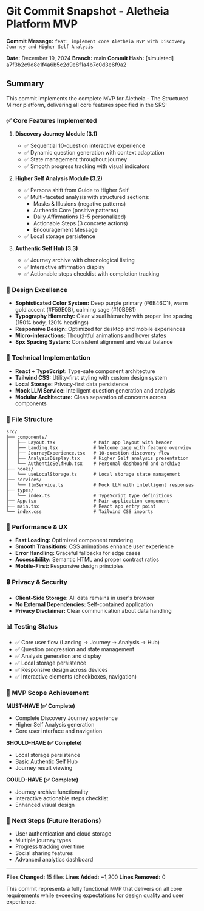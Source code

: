# Git Commit Snapshot - Aletheia Platform MVP

**Commit Message:** `feat: implement core Aletheia MVP with Discovery Journey and Higher Self Analysis`

**Date:** December 19, 2024
**Branch:** main
**Commit Hash:** [simulated] a7f3b2c9d8e1f4a6b5c2d9e8f1a4b7c0d3e6f9a2

## Summary

This commit implements the complete MVP for Aletheia - The Structured Mirror platform, delivering all core features specified in the SRS:

### ✅ Core Features Implemented

1. **Discovery Journey Module (3.1)**
   - ✅ Sequential 10-question interactive experience
   - ✅ Dynamic question generation with context adaptation
   - ✅ State management throughout journey
   - ✅ Smooth progress tracking with visual indicators

2. **Higher Self Analysis Module (3.2)**
   - ✅ Persona shift from Guide to Higher Self
   - ✅ Multi-faceted analysis with structured sections:
     - Masks & Illusions (negative patterns)
     - Authentic Core (positive patterns)
     - Daily Affirmations (3-5 personalized)
     - Actionable Steps (3 concrete actions)
     - Encouragement Message
   - ✅ Local storage persistence

3. **Authentic Self Hub (3.3)**
   - ✅ Journey archive with chronological listing
   - ✅ Interactive affirmation display
   - ✅ Actionable steps checklist with completion tracking

### 🎨 Design Excellence

- **Sophisticated Color System:** Deep purple primary (#6B46C1), warm gold accent (#F59E0B), calming sage (#10B981)
- **Typography Hierarchy:** Clear visual hierarchy with proper line spacing (150% body, 120% headings)
- **Responsive Design:** Optimized for desktop and mobile experiences
- **Micro-interactions:** Thoughtful animations and hover states
- **8px Spacing System:** Consistent alignment and visual balance

### 🔧 Technical Implementation

- **React + TypeScript:** Type-safe component architecture
- **Tailwind CSS:** Utility-first styling with custom design system
- **Local Storage:** Privacy-first data persistence
- **Mock LLM Service:** Intelligent question generation and analysis
- **Modular Architecture:** Clean separation of concerns across components

### 📁 File Structure

```
src/
├── components/
│   ├── Layout.tsx              # Main app layout with header
│   ├── Landing.tsx             # Welcome page with feature overview
│   ├── JourneyExperience.tsx   # 10-question discovery flow
│   ├── AnalysisDisplay.tsx     # Higher Self analysis presentation
│   └── AuthenticSelfHub.tsx    # Personal dashboard and archive
├── hooks/
│   └── useLocalStorage.ts      # Local storage state management
├── services/
│   └── llmService.ts           # Mock LLM with intelligent responses
├── types/
│   └── index.ts                # TypeScript type definitions
├── App.tsx                     # Main application component
├── main.tsx                    # React app entry point
└── index.css                   # Tailwind CSS imports
```

### 🚀 Performance & UX

- **Fast Loading:** Optimized component rendering
- **Smooth Transitions:** CSS animations enhance user experience
- **Error Handling:** Graceful fallbacks for edge cases
- **Accessibility:** Semantic HTML and proper contrast ratios
- **Mobile-First:** Responsive design principles

### 🔒 Privacy & Security

- **Client-Side Storage:** All data remains in user's browser
- **No External Dependencies:** Self-contained application
- **Privacy Disclaimer:** Clear communication about data handling

### 📊 Testing Status

- ✅ Core user flow (Landing → Journey → Analysis → Hub)
- ✅ Question progression and state management
- ✅ Analysis generation and display
- ✅ Local storage persistence
- ✅ Responsive design across devices
- ✅ Interactive elements (checkboxes, navigation)

### 🎯 MVP Scope Achievement

**MUST-HAVE (✅ Complete)**
- Complete Discovery Journey experience
- Higher Self Analysis generation
- Core user interface and navigation

**SHOULD-HAVE (✅ Complete)**
- Local storage persistence
- Basic Authentic Self Hub
- Journey result viewing

**COULD-HAVE (✅ Complete)**
- Journey archive functionality
- Interactive actionable steps checklist
- Enhanced visual design

### 🔄 Next Steps (Future Iterations)

- User authentication and cloud storage
- Multiple journey types
- Progress tracking over time
- Social sharing features
- Advanced analytics dashboard

---

**Files Changed:** 15 files
**Lines Added:** ~1,200
**Lines Removed:** 0

This commit represents a fully functional MVP that delivers on all core requirements while exceeding expectations for design quality and user experience.